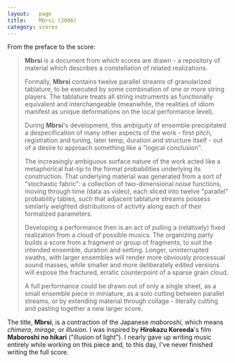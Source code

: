 ```yaml
---
layout:   page
title:    Mbrsi (2006)
category: scores
---
```


From the preface to the score:

> **Mbrsi** is a document from which scores are drawn - a repository of
> material which describes a constellation of related realizations.
>
> Formally, **Mbrsi** contains twelve parallel streams of granularized
> tablature, to be executed by some combination of one or more string players.
> The tablature treats all string instruments as functionally equivalent and
> interchangeable (meanwhile, the realities of idiom manifest as unique
> deformations on the local performance level).
>
> During **Mbrsi**'s development, this ambiguity of ensemble precipitated a
> despecification of many other aspects of the work - first pitch, registration
> and tuning, later temp, duration and structure itself - out of a desire to
> approach something like a "logical conclusion".
>
> The increasingly ambiguous surface nature of the work acted like a
> metaphorical hat-tip to the formal probabilities underlying its construction.
> That underlying material was generated from a sort of "stochastic fabric": a
> collection of two-dimensional noise functions, moving through time (data as
> video), each sliced into twelve "parallel" probability tables, such that
> adjacent tablature streams possess similarly weighted distributions of
> activity along each of their formalized parameters.
>
> Developing a performance then is an act of pulling a (relatively) fixed
> realization from a cloud of possible musics. The organizing party builds a
> score from a fragment or group of fragments, to suit the intended ensemble,
> duration and setting. Longer, uninterrupted swaths, with larger ensembles
> will render more obviously processual sound masses, while smaller and more
> deliberately edited versions will expose the fractured, erratic counterpoint
> of a sparse grain cloud.
>
> A full performance could be drawn out of only a single sheet, as a small
> ensemble piece in miniature, as a solo cutting between parallel streams, or
> by extending material through collage - literally cutting and pasting
> together a new larger score.

The title, **Mbrsi**, is a contraction of the Japanese *maboroshi*, which means
*chimera*, *mirage*, or *illusion*. I was inspired by **Hirokazu Koreeda**'s
film **Maboroshi no hikari** ("illusion of light"). I nearly gave up writing
music entirely while working on this piece and, to this day, I've never
finished writing the full score.